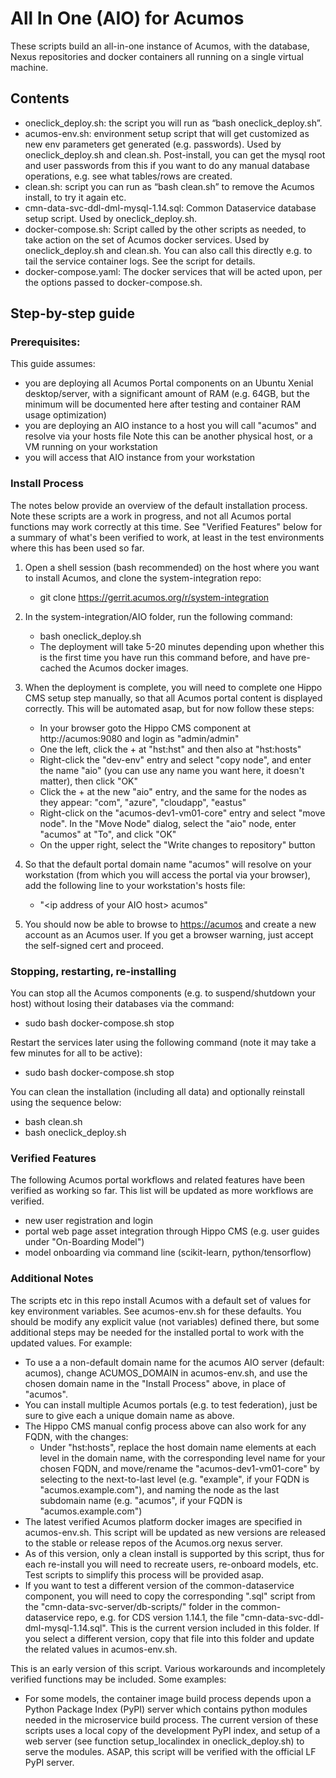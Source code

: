 <!---
.. ===============LICENSE_START=======================================================
.. Acumos CC-BY-4.0
.. ===================================================================================
.. Copyright (C) 2018 AT&T Intellectual Property & Tech Mahindra. All rights reserved.
.. ===================================================================================
.. This Acumos documentation file is distributed by AT&T and Tech Mahindra
.. under the Creative Commons Attribution 4.0 International License (the "License");
.. you may not use this file except in compliance with the License.
.. You may obtain a copy of the License at
..
..      http://creativecommons.org/licenses/by/4.0
..
.. This file is distributed on an "AS IS" BASIS,
.. WITHOUT WARRANTIES OR CONDITIONS OF ANY KIND, either express or implied.
.. See the License for the specific language governing permissions and
.. limitations under the License.
.. ===============LICENSE_END=========================================================
-->

# All In One (AIO) for Acumos

These scripts build an all-in-one instance of Acumos, with the database,
Nexus repositories and docker containers all running on a single virtual machine.

## Contents

* oneclick_deploy.sh: the script you will run as “bash oneclick_deploy.sh”.
* acumos-env.sh: environment setup script that will get customized as new env parameters get generated (e.g. passwords). Used by oneclick_deploy.sh and clean.sh. Post-install, you can get the mysql root and user passwords from this if you want to do any manual database operations, e.g. see what tables/rows are created.
* clean.sh: script you can run as “bash clean.sh” to remove the Acumos install, to try it again etc.
* cmn-data-svc-ddl-dml-mysql-1.14.sql: Common Dataservice database setup script. Used by oneclick_deploy.sh.
* docker-compose.sh: Script called by the other scripts as needed, to take action on the set of Acumos docker services. Used by oneclick_deploy.sh and clean.sh. You can also call this directly e.g. to tail the service container logs. See the script for details.
* docker-compose.yaml: The docker services that will be acted upon, per the options passed to docker-compose.sh.

## Step-by-step guide

### Prerequisites:
This guide assumes:

* you are deploying all Acumos Portal components on an Ubuntu Xenial desktop/server, with a significant amount of RAM (e.g. 64GB, but the minimum will be documented here after testing and container RAM usage optimization)
* you are deploying an AIO instance to a host you will call "acumos" and resolve via your hosts file
Note this can be another physical host, or a VM running on your workstation
* you will access that AIO instance from your workstation

### Install Process

The notes below provide an overview of the default installation process. Note these scripts are a work in progress, and not all Acumos portal functions may work correctly at this time. See "Verified Features" below for a summary of what's been verified to work, at least in the test environments where this has been used so far.

1. Open a shell session (bash recommended) on the host where you want to install Acumos, and clone the system-integration repo:
   * git clone https://gerrit.acumos.org/r/system-integration

1. In the system-integration/AIO folder, run the following command:
   * bash oneclick_deploy.sh
   * The deployment will take 5-20 minutes depending upon whether this is the first time you have run this command before, and have pre-cached the Acumos docker images.

1. When the deployment is complete, you will need to complete one Hippo CMS setup step manually, so that all Acumos portal content is displayed correctly. This will be automated asap, but for now follow these steps:
   * In your browser goto the Hippo CMS component at http://acumos:9080 and login as "admin/admin"
   * One the left, click the + at "hst:hst" and then also at "hst:hosts"
   * Right-click the "dev-env" entry and select "copy node", and enter the name "aio" (you can use any name you want here, it doesn't matter), then click "OK"
   * Click the + at the new "aio" entry, and the same for the nodes as they appear: "com", "azure", "cloudapp", "eastus"
   * Right-click on the "acumos-dev1-vm01-core" entry and select "move node". In the "Move Node" dialog, select the "aio" node, enter "acumos" at "To", and click "OK"
   * On the upper right, select the "Write changes to repository" button

1. So that the default portal domain name "acumos" will resolve on your workstation (from which you will access the portal via your browser), add the following line to your workstation's hosts file:
   * "\<ip address of your AIO host\> acumos"

1. You should now be able to browse to [https://acumos](https://acumos) and create a new account as an Acumos user. If you get a browser warning, just accept the self-signed cert and proceed.

### Stopping, restarting, re-installing

You can stop all the Acumos components (e.g. to suspend/shutdown your host) without losing their databases via the command:
* sudo bash docker-compose.sh stop

Restart the services later using the following command (note it may take a few minutes for all to be active):
* sudo bash docker-compose.sh stop

You can clean the installation (including all data) and optionally reinstall using the sequence below:
* bash clean.sh
* bash oneclick_deploy.sh

### Verified Features

The following Acumos portal workflows and related features have been verified as working so far. This list will be updated as more workflows are verified.
* new user registration and login
* portal web page asset integration through Hippo CMS (e.g. user guides under "On-Boarding Model")
* model onboarding via command line (scikit-learn, python/tensorflow)

### Additional Notes

The scripts etc in this repo install Acumos with a default set of values for key environment variables. See acumos-env.sh for these defaults. You should be modify any explicit value (not variables) defined there, but some additional steps may be needed for the installed portal to work with the updated values. For example:
* To use a a non-default domain name for the acumos AIO server (default: acumos), change ACUMOS_DOMAIN in acumos-env.sh, and use the chosen domain name in the "Install Process" above, in place of "acumos".
* You can install multiple Acumos portals (e.g. to test federation), just be sure to give each a unique domain name as above.
* The Hippo CMS manual config process above can also work for any FQDN, with the changes:
  * Under "hst:hosts", replace the host domain name elements at each level in the domain name, with the corresponding level name for your chosen FQDN, and move/rename the "acumos-dev1-vm01-core" by selecting to the next-to-last level (e.g. "example", if your FQDN is "acumos.example.com"), and naming the node as the last subdomain name (e.g. "acumos", if your FQDN is "acumos.example.com")
* The latest verified Acumos platform docker images are specified in acumos-env.sh. This script will be updated as new versions are released to the stable or release repos of the Acumos.org nexus server.
* As of this version, only a clean install is supported by this script, thus for each re-install you will need to recreate users, re-onboard models, etc. Test scripts to simplify this process will be provided asap.
* If you want to test a different version of the common-dataservice component, you will need to copy the corresponding ".sql" script from the "cmn-data-svc-server/db-scripts/" folder in the common-dataservice repo, e.g. for CDS version 1.14.1, the file "cmn-data-svc-ddl-dml-mysql-1.14.sql". This is the current version included in this folder. If you select a different version, copy that file into this folder and update the related values in acumos-env.sh.

This is an early version of this script. Various workarounds and incompletely verified functions may be included. Some examples:
* For some models, the container image build process depends upon a Python Package Index (PyPI) server which contains python modules needed in the microservice build process. The current version of these scripts uses a local copy of the development PyPI index, and setup of a web server (see function setup_localindex in oneclick_deploy.sh) to serve the modules. ASAP, this script will be verified with the official LF PyPI server. 
